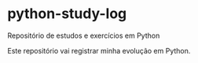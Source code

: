 # python-study-log
Repositório de estudos e exercícios em Python

Este repositório vai registrar minha evolução em Python.